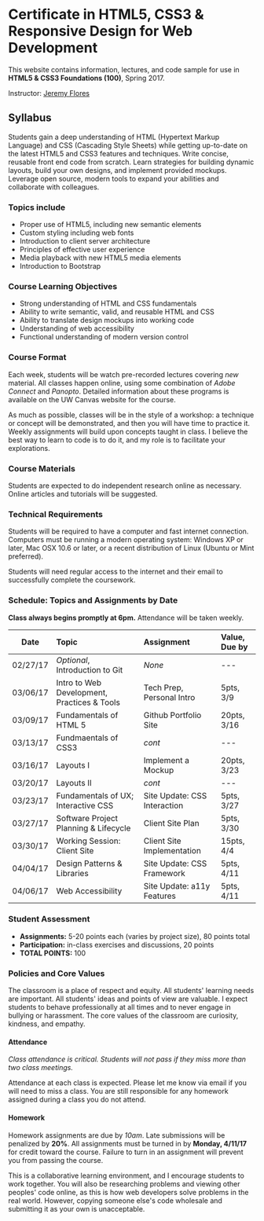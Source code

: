 # Certificate in HTML5, CSS3 & Responsive Design for Web Development

This website contains information, lectures, and code sample for use in **HTML5 & CSS3 Foundations (100)**, Spring 2017.

Instructor: [Jeremy Flores](mailto:jnf13@uw.edu)

## Syllabus
Students gain a deep understanding of HTML (Hypertext Markup Language) and CSS (Cascading Style Sheets) while getting up-to-date on the latest HTML5 and CSS3 features and techniques. Write concise, reusable front end code from scratch. Learn strategies for building dynamic layouts, build your own designs, and implement provided mockups. Leverage open source, modern tools to expand your abilities and collaborate with colleagues. 

### Topics include
- Proper use of HTML5, including new semantic elements
- Custom styling including web fonts
- Introduction to client server architecture
- Principles of effective user experience
- Media playback with new HTML5 media elements
- Introduction to Bootstrap

### Course Learning Objectives
- Strong understanding of HTML and CSS fundamentals
-  Ability to write semantic, valid, and reusable HTML and CSS
-  Ability to translate design mockups into working code
-  Understanding of web accessibility
-  Functional understanding of modern version control

### Course Format
Each week, students will be watch pre-recorded lectures covering _new_ material. All classes happen online, using some combination of _Adobe Connect_ and _Panopto_. Detailed information about these programs is available on the UW Canvas website for the course.

As much as possible, classes will be in the style of a workshop: a technique or concept will be demonstrated, and then you will have time to practice it. Weekly assignments will build upon concepts taught in class. I believe the best way to learn to code is to do it, and my role is to facilitate your explorations. 

### Course Materials
Students are expected to do independent research online as necessary. Online articles and tutorials will be suggested. 

### Technical Requirements 
Students will be required to have a computer and fast internet connection. Computers must be running a modern operating system: Windows XP or later, Mac OSX 10.6 or later, or a recent distribution of Linux (Ubuntu or Mint preferred).

Students will need regular access to the internet and their email to successfully complete the coursework. 

### Schedule: Topics and Assignments by Date
**Class always begins promptly at 6pm.** Attendance will be taken weekly.

|   Date   |                    Topic                    | Assignment                   | Value, Due by |
|:--------:|:--------------------------------------------|:-----------------------------|:--------------|
| 02/27/17 | _Optional_, Introduction to Git             | _None_                       | ---           |
| 03/06/17 | Intro to Web Development, Practices & Tools | Tech Prep, Personal Intro    | 5pts, 3/9     |
| 03/09/17 | Fundamentals of HTML 5                      | Github Portfolio Site        | 20pts, 3/16   | 
| 03/13/17 | Fundmaentals of CSS3                        | _cont_                       | ---           |
| 03/16/17 | Layouts I                                   | Implement a Mockup           | 20pts, 3/23   |
| 03/20/17 | Layouts II                                  | _cont_                       | ---           |
| 03/23/17 | Fundamentals of UX; Interactive CSS         | Site Update: CSS Interaction | 5pts, 3/27    |
| 03/27/17 | Software Project Planning & Lifecycle       | Client Site Plan             | 5pts, 3/30    |
| 03/30/17 | Working Session: Client Site                | Client Site Implementation   | 15pts, 4/4    |
| 04/04/17 | Design Patterns & Libraries                 | Site Update: CSS Framework   | 5pts, 4/11    |
| 04/06/17 | Web Accessibility                           | Site Update: a11y Features   | 5pts, 4/11    |

### Student Assessment
- **Assignments:** 5-20 points each (varies by project size), 80 points total
- **Participation:** in-class exercises and discussions, 20 points 
- **TOTAL POINTS:** 100 


### Policies and Core Values
The classroom is a place of respect and equity. All students' learning needs are important. All students' ideas and points of view are valuable. I expect students to behave professionally at all times and to never engage in bullying or harassment. The core values of the classroom are curiosity, kindness, and empathy.

#### Attendance
_Class attendance is critical. Students will not pass if they miss more than two class meetings._

Attendance at each class is expected. Please let me know via email if you will need to miss a class. You are still responsible for any homework assigned during a class you do not attend. 

#### Homework
Homework assignments are due by _10am_. Late submissions will be penalized by **20%**. All assignments must be turned in by **Monday, 4/11/17** for credit toward the course. Failure to turn in an assignment will prevent you from passing the course.

This is a collaborative learning environment, and I encourage students to work together. You will also be researching problems and viewing other peoples' code online, as this is how web developers solve problems in the real world. However, copying someone else's code wholesale and submitting it as your own is unacceptable. 
